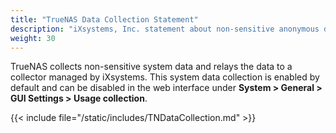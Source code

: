 ```yaml
---
title: "TrueNAS Data Collection Statement"
description: "iXsystems, Inc. statement about non-sensitive anonymous data collection."
weight: 30
---
```


TrueNAS collects non-sensitive system data and relays the data to a collector managed by iXsystems.
This system data collection is enabled by default and can be disabled in the web interface under **System > General > GUI Settings > Usage collection**.

{{< include file="/static/includes/TNDataCollection.md" >}}
